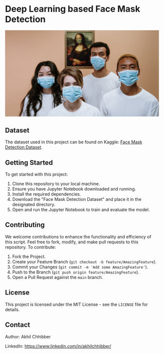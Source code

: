 # Deep Learning based Face Mask Detection
<p align="center">
  <img src="https://github.com/akhilchibber/Face-Mask-Detection/blob/main/Face-Mask.png" alt="earthml Logo">
</p>

## Dataset
The dataset used in this project can be found on Kaggle: [Face Mask Detection Dataset](https://www.kaggle.com/datasets/andrewmvd/face-mask-detection/data). 

## Getting Started
To get started with this project:

1. Clone this repository to your local machine.
2. Ensure you have Jupyter Notebook downloaded and running.
3. Install the required dependencies.
4. Download the "Face Mask Detection Dataset" and place it in the designated directory.
5. Open and run the Jupyter Notebook to train and evaluate the model.
   
## Contributing
We welcome contributions to enhance the functionality and efficiency of this script. Feel free to fork, modify, and make pull requests to this repository. To contribute:

1. Fork the Project.
2. Create your Feature Branch (`git checkout -b feature/AmazingFeature`).
3. Commit your Changes (`git commit -m 'Add some AmazingFeature'`).
4. Push to the Branch (`git push origin feature/AmazingFeature`).
5. Open a Pull Request against the `main` branch.

## License

This project is licensed under the MIT License - see the `LICENSE` file for details.

## Contact

Author: Akhil Chhibber

LinkedIn: https://www.linkedin.com/in/akhilchhibber/
